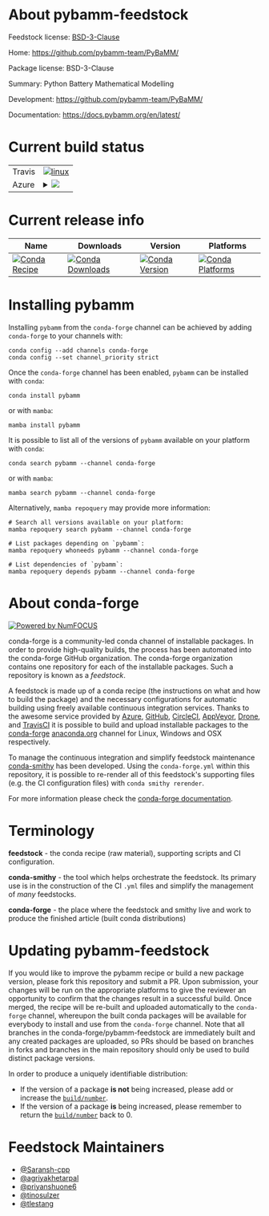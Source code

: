 About pybamm-feedstock
======================

Feedstock license: [BSD-3-Clause](https://github.com/conda-forge/pybamm-feedstock/blob/main/LICENSE.txt)

Home: https://github.com/pybamm-team/PyBaMM/

Package license: BSD-3-Clause

Summary: Python Battery Mathematical Modelling

Development: https://github.com/pybamm-team/PyBaMM/

Documentation: https://docs.pybamm.org/en/latest/

Current build status
====================


<table><tr>
    <td>Travis</td>
    <td>
      <a href="https://app.travis-ci.com/conda-forge/pybamm-feedstock">
        <img alt="linux" src="https://img.shields.io/travis/com/conda-forge/pybamm-feedstock/main.svg?label=Linux">
      </a>
    </td>
  </tr>
    
  <tr>
    <td>Azure</td>
    <td>
      <details>
        <summary>
          <a href="https://dev.azure.com/conda-forge/feedstock-builds/_build/latest?definitionId=9537&branchName=main">
            <img src="https://dev.azure.com/conda-forge/feedstock-builds/_apis/build/status/pybamm-feedstock?branchName=main">
          </a>
        </summary>
        <table>
          <thead><tr><th>Variant</th><th>Status</th></tr></thead>
          <tbody><tr>
              <td>linux_64_python3.10.____cpython</td>
              <td>
                <a href="https://dev.azure.com/conda-forge/feedstock-builds/_build/latest?definitionId=9537&branchName=main">
                  <img src="https://dev.azure.com/conda-forge/feedstock-builds/_apis/build/status/pybamm-feedstock?branchName=main&jobName=linux&configuration=linux%20linux_64_python3.10.____cpython" alt="variant">
                </a>
              </td>
            </tr><tr>
              <td>linux_64_python3.11.____cpython</td>
              <td>
                <a href="https://dev.azure.com/conda-forge/feedstock-builds/_build/latest?definitionId=9537&branchName=main">
                  <img src="https://dev.azure.com/conda-forge/feedstock-builds/_apis/build/status/pybamm-feedstock?branchName=main&jobName=linux&configuration=linux%20linux_64_python3.11.____cpython" alt="variant">
                </a>
              </td>
            </tr><tr>
              <td>linux_64_python3.8.____cpython</td>
              <td>
                <a href="https://dev.azure.com/conda-forge/feedstock-builds/_build/latest?definitionId=9537&branchName=main">
                  <img src="https://dev.azure.com/conda-forge/feedstock-builds/_apis/build/status/pybamm-feedstock?branchName=main&jobName=linux&configuration=linux%20linux_64_python3.8.____cpython" alt="variant">
                </a>
              </td>
            </tr><tr>
              <td>linux_64_python3.9.____cpython</td>
              <td>
                <a href="https://dev.azure.com/conda-forge/feedstock-builds/_build/latest?definitionId=9537&branchName=main">
                  <img src="https://dev.azure.com/conda-forge/feedstock-builds/_apis/build/status/pybamm-feedstock?branchName=main&jobName=linux&configuration=linux%20linux_64_python3.9.____cpython" alt="variant">
                </a>
              </td>
            </tr><tr>
              <td>linux_aarch64_python3.10.____cpython</td>
              <td>
                <a href="https://dev.azure.com/conda-forge/feedstock-builds/_build/latest?definitionId=9537&branchName=main">
                  <img src="https://dev.azure.com/conda-forge/feedstock-builds/_apis/build/status/pybamm-feedstock?branchName=main&jobName=linux&configuration=linux%20linux_aarch64_python3.10.____cpython" alt="variant">
                </a>
              </td>
            </tr><tr>
              <td>linux_aarch64_python3.11.____cpython</td>
              <td>
                <a href="https://dev.azure.com/conda-forge/feedstock-builds/_build/latest?definitionId=9537&branchName=main">
                  <img src="https://dev.azure.com/conda-forge/feedstock-builds/_apis/build/status/pybamm-feedstock?branchName=main&jobName=linux&configuration=linux%20linux_aarch64_python3.11.____cpython" alt="variant">
                </a>
              </td>
            </tr><tr>
              <td>linux_aarch64_python3.8.____cpython</td>
              <td>
                <a href="https://dev.azure.com/conda-forge/feedstock-builds/_build/latest?definitionId=9537&branchName=main">
                  <img src="https://dev.azure.com/conda-forge/feedstock-builds/_apis/build/status/pybamm-feedstock?branchName=main&jobName=linux&configuration=linux%20linux_aarch64_python3.8.____cpython" alt="variant">
                </a>
              </td>
            </tr><tr>
              <td>linux_aarch64_python3.9.____cpython</td>
              <td>
                <a href="https://dev.azure.com/conda-forge/feedstock-builds/_build/latest?definitionId=9537&branchName=main">
                  <img src="https://dev.azure.com/conda-forge/feedstock-builds/_apis/build/status/pybamm-feedstock?branchName=main&jobName=linux&configuration=linux%20linux_aarch64_python3.9.____cpython" alt="variant">
                </a>
              </td>
            </tr><tr>
              <td>linux_ppc64le_python3.10.____cpython</td>
              <td>
                <a href="https://dev.azure.com/conda-forge/feedstock-builds/_build/latest?definitionId=9537&branchName=main">
                  <img src="https://dev.azure.com/conda-forge/feedstock-builds/_apis/build/status/pybamm-feedstock?branchName=main&jobName=linux&configuration=linux%20linux_ppc64le_python3.10.____cpython" alt="variant">
                </a>
              </td>
            </tr><tr>
              <td>linux_ppc64le_python3.11.____cpython</td>
              <td>
                <a href="https://dev.azure.com/conda-forge/feedstock-builds/_build/latest?definitionId=9537&branchName=main">
                  <img src="https://dev.azure.com/conda-forge/feedstock-builds/_apis/build/status/pybamm-feedstock?branchName=main&jobName=linux&configuration=linux%20linux_ppc64le_python3.11.____cpython" alt="variant">
                </a>
              </td>
            </tr><tr>
              <td>linux_ppc64le_python3.8.____cpython</td>
              <td>
                <a href="https://dev.azure.com/conda-forge/feedstock-builds/_build/latest?definitionId=9537&branchName=main">
                  <img src="https://dev.azure.com/conda-forge/feedstock-builds/_apis/build/status/pybamm-feedstock?branchName=main&jobName=linux&configuration=linux%20linux_ppc64le_python3.8.____cpython" alt="variant">
                </a>
              </td>
            </tr><tr>
              <td>linux_ppc64le_python3.9.____cpython</td>
              <td>
                <a href="https://dev.azure.com/conda-forge/feedstock-builds/_build/latest?definitionId=9537&branchName=main">
                  <img src="https://dev.azure.com/conda-forge/feedstock-builds/_apis/build/status/pybamm-feedstock?branchName=main&jobName=linux&configuration=linux%20linux_ppc64le_python3.9.____cpython" alt="variant">
                </a>
              </td>
            </tr><tr>
              <td>osx_64_python3.10.____cpython</td>
              <td>
                <a href="https://dev.azure.com/conda-forge/feedstock-builds/_build/latest?definitionId=9537&branchName=main">
                  <img src="https://dev.azure.com/conda-forge/feedstock-builds/_apis/build/status/pybamm-feedstock?branchName=main&jobName=osx&configuration=osx%20osx_64_python3.10.____cpython" alt="variant">
                </a>
              </td>
            </tr><tr>
              <td>osx_64_python3.11.____cpython</td>
              <td>
                <a href="https://dev.azure.com/conda-forge/feedstock-builds/_build/latest?definitionId=9537&branchName=main">
                  <img src="https://dev.azure.com/conda-forge/feedstock-builds/_apis/build/status/pybamm-feedstock?branchName=main&jobName=osx&configuration=osx%20osx_64_python3.11.____cpython" alt="variant">
                </a>
              </td>
            </tr><tr>
              <td>osx_64_python3.8.____cpython</td>
              <td>
                <a href="https://dev.azure.com/conda-forge/feedstock-builds/_build/latest?definitionId=9537&branchName=main">
                  <img src="https://dev.azure.com/conda-forge/feedstock-builds/_apis/build/status/pybamm-feedstock?branchName=main&jobName=osx&configuration=osx%20osx_64_python3.8.____cpython" alt="variant">
                </a>
              </td>
            </tr><tr>
              <td>osx_64_python3.9.____cpython</td>
              <td>
                <a href="https://dev.azure.com/conda-forge/feedstock-builds/_build/latest?definitionId=9537&branchName=main">
                  <img src="https://dev.azure.com/conda-forge/feedstock-builds/_apis/build/status/pybamm-feedstock?branchName=main&jobName=osx&configuration=osx%20osx_64_python3.9.____cpython" alt="variant">
                </a>
              </td>
            </tr><tr>
              <td>osx_arm64_python3.10.____cpython</td>
              <td>
                <a href="https://dev.azure.com/conda-forge/feedstock-builds/_build/latest?definitionId=9537&branchName=main">
                  <img src="https://dev.azure.com/conda-forge/feedstock-builds/_apis/build/status/pybamm-feedstock?branchName=main&jobName=osx&configuration=osx%20osx_arm64_python3.10.____cpython" alt="variant">
                </a>
              </td>
            </tr><tr>
              <td>osx_arm64_python3.11.____cpython</td>
              <td>
                <a href="https://dev.azure.com/conda-forge/feedstock-builds/_build/latest?definitionId=9537&branchName=main">
                  <img src="https://dev.azure.com/conda-forge/feedstock-builds/_apis/build/status/pybamm-feedstock?branchName=main&jobName=osx&configuration=osx%20osx_arm64_python3.11.____cpython" alt="variant">
                </a>
              </td>
            </tr><tr>
              <td>osx_arm64_python3.8.____cpython</td>
              <td>
                <a href="https://dev.azure.com/conda-forge/feedstock-builds/_build/latest?definitionId=9537&branchName=main">
                  <img src="https://dev.azure.com/conda-forge/feedstock-builds/_apis/build/status/pybamm-feedstock?branchName=main&jobName=osx&configuration=osx%20osx_arm64_python3.8.____cpython" alt="variant">
                </a>
              </td>
            </tr><tr>
              <td>osx_arm64_python3.9.____cpython</td>
              <td>
                <a href="https://dev.azure.com/conda-forge/feedstock-builds/_build/latest?definitionId=9537&branchName=main">
                  <img src="https://dev.azure.com/conda-forge/feedstock-builds/_apis/build/status/pybamm-feedstock?branchName=main&jobName=osx&configuration=osx%20osx_arm64_python3.9.____cpython" alt="variant">
                </a>
              </td>
            </tr><tr>
              <td>win_64_python3.10.____cpython</td>
              <td>
                <a href="https://dev.azure.com/conda-forge/feedstock-builds/_build/latest?definitionId=9537&branchName=main">
                  <img src="https://dev.azure.com/conda-forge/feedstock-builds/_apis/build/status/pybamm-feedstock?branchName=main&jobName=win&configuration=win%20win_64_python3.10.____cpython" alt="variant">
                </a>
              </td>
            </tr><tr>
              <td>win_64_python3.11.____cpython</td>
              <td>
                <a href="https://dev.azure.com/conda-forge/feedstock-builds/_build/latest?definitionId=9537&branchName=main">
                  <img src="https://dev.azure.com/conda-forge/feedstock-builds/_apis/build/status/pybamm-feedstock?branchName=main&jobName=win&configuration=win%20win_64_python3.11.____cpython" alt="variant">
                </a>
              </td>
            </tr><tr>
              <td>win_64_python3.8.____cpython</td>
              <td>
                <a href="https://dev.azure.com/conda-forge/feedstock-builds/_build/latest?definitionId=9537&branchName=main">
                  <img src="https://dev.azure.com/conda-forge/feedstock-builds/_apis/build/status/pybamm-feedstock?branchName=main&jobName=win&configuration=win%20win_64_python3.8.____cpython" alt="variant">
                </a>
              </td>
            </tr><tr>
              <td>win_64_python3.9.____cpython</td>
              <td>
                <a href="https://dev.azure.com/conda-forge/feedstock-builds/_build/latest?definitionId=9537&branchName=main">
                  <img src="https://dev.azure.com/conda-forge/feedstock-builds/_apis/build/status/pybamm-feedstock?branchName=main&jobName=win&configuration=win%20win_64_python3.9.____cpython" alt="variant">
                </a>
              </td>
            </tr>
          </tbody>
        </table>
      </details>
    </td>
  </tr>
</table>

Current release info
====================

| Name | Downloads | Version | Platforms |
| --- | --- | --- | --- |
| [![Conda Recipe](https://img.shields.io/badge/recipe-pybamm-green.svg)](https://anaconda.org/conda-forge/pybamm) | [![Conda Downloads](https://img.shields.io/conda/dn/conda-forge/pybamm.svg)](https://anaconda.org/conda-forge/pybamm) | [![Conda Version](https://img.shields.io/conda/vn/conda-forge/pybamm.svg)](https://anaconda.org/conda-forge/pybamm) | [![Conda Platforms](https://img.shields.io/conda/pn/conda-forge/pybamm.svg)](https://anaconda.org/conda-forge/pybamm) |

Installing pybamm
=================

Installing `pybamm` from the `conda-forge` channel can be achieved by adding `conda-forge` to your channels with:

```
conda config --add channels conda-forge
conda config --set channel_priority strict
```

Once the `conda-forge` channel has been enabled, `pybamm` can be installed with `conda`:

```
conda install pybamm
```

or with `mamba`:

```
mamba install pybamm
```

It is possible to list all of the versions of `pybamm` available on your platform with `conda`:

```
conda search pybamm --channel conda-forge
```

or with `mamba`:

```
mamba search pybamm --channel conda-forge
```

Alternatively, `mamba repoquery` may provide more information:

```
# Search all versions available on your platform:
mamba repoquery search pybamm --channel conda-forge

# List packages depending on `pybamm`:
mamba repoquery whoneeds pybamm --channel conda-forge

# List dependencies of `pybamm`:
mamba repoquery depends pybamm --channel conda-forge
```


About conda-forge
=================

[![Powered by
NumFOCUS](https://img.shields.io/badge/powered%20by-NumFOCUS-orange.svg?style=flat&colorA=E1523D&colorB=007D8A)](https://numfocus.org)

conda-forge is a community-led conda channel of installable packages.
In order to provide high-quality builds, the process has been automated into the
conda-forge GitHub organization. The conda-forge organization contains one repository
for each of the installable packages. Such a repository is known as a *feedstock*.

A feedstock is made up of a conda recipe (the instructions on what and how to build
the package) and the necessary configurations for automatic building using freely
available continuous integration services. Thanks to the awesome service provided by
[Azure](https://azure.microsoft.com/en-us/services/devops/), [GitHub](https://github.com/),
[CircleCI](https://circleci.com/), [AppVeyor](https://www.appveyor.com/),
[Drone](https://cloud.drone.io/welcome), and [TravisCI](https://travis-ci.com/)
it is possible to build and upload installable packages to the
[conda-forge](https://anaconda.org/conda-forge) [anaconda.org](https://anaconda.org/)
channel for Linux, Windows and OSX respectively.

To manage the continuous integration and simplify feedstock maintenance
[conda-smithy](https://github.com/conda-forge/conda-smithy) has been developed.
Using the ``conda-forge.yml`` within this repository, it is possible to re-render all of
this feedstock's supporting files (e.g. the CI configuration files) with ``conda smithy rerender``.

For more information please check the [conda-forge documentation](https://conda-forge.org/docs/).

Terminology
===========

**feedstock** - the conda recipe (raw material), supporting scripts and CI configuration.

**conda-smithy** - the tool which helps orchestrate the feedstock.
                   Its primary use is in the construction of the CI ``.yml`` files
                   and simplify the management of *many* feedstocks.

**conda-forge** - the place where the feedstock and smithy live and work to
                  produce the finished article (built conda distributions)


Updating pybamm-feedstock
=========================

If you would like to improve the pybamm recipe or build a new
package version, please fork this repository and submit a PR. Upon submission,
your changes will be run on the appropriate platforms to give the reviewer an
opportunity to confirm that the changes result in a successful build. Once
merged, the recipe will be re-built and uploaded automatically to the
`conda-forge` channel, whereupon the built conda packages will be available for
everybody to install and use from the `conda-forge` channel.
Note that all branches in the conda-forge/pybamm-feedstock are
immediately built and any created packages are uploaded, so PRs should be based
on branches in forks and branches in the main repository should only be used to
build distinct package versions.

In order to produce a uniquely identifiable distribution:
 * If the version of a package **is not** being increased, please add or increase
   the [``build/number``](https://docs.conda.io/projects/conda-build/en/latest/resources/define-metadata.html#build-number-and-string).
 * If the version of a package **is** being increased, please remember to return
   the [``build/number``](https://docs.conda.io/projects/conda-build/en/latest/resources/define-metadata.html#build-number-and-string)
   back to 0.

Feedstock Maintainers
=====================

* [@Saransh-cpp](https://github.com/Saransh-cpp/)
* [@agriyakhetarpal](https://github.com/agriyakhetarpal/)
* [@priyanshuone6](https://github.com/priyanshuone6/)
* [@tinosulzer](https://github.com/tinosulzer/)
* [@tlestang](https://github.com/tlestang/)


<!-- dummy commit to enable rerendering -->

